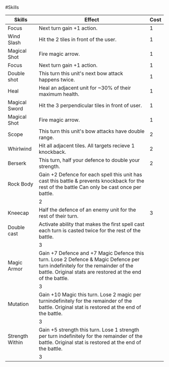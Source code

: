 #Skills

| Skills          | Effect                                                                                                            | Cost |
| --------------- | ----------------------------------------------------------------------------------------------------------------- | ---- |
| Focus           | Next turn gain +1 action.                                                                                         |  1   |
| Wind Slash      | Hit the 2 tiles in front of the user.                                                                             |  1   |
| Magical Shot    | Fire magic arrow.                                                                                                 |  1   |
| Focus           | Next turn gain +1 action.                                                                                         |  1   |
| Double shot     | This turn this unit's next bow attack happens twice.                                                              |  1   |
| Heal            | Heal an adjacent unit for ~30% of their maximum health.                                                           |  1   |
| Magical Sword   | Hit the 3 perpendicular tiles in front of user.                                                                   |  1   |
| Magical Shot    | Fire magic arrow.                                                                                                 |  1   |
| Scope           | This turn this unit's bow attacks have double range.                                                              |  2   |
| Whirlwind       | Hit all adjacent tiles. All targets recieve 1 knockback.                                                          |  2   |
| Berserk         | This turn, half your defence to double your strength.                                                             |  2   |
| Rock Body       | Gain +2 Defence for each spell this unit has cast this battle & prevents knockback for the rest of the battle Can only be cast once per battle.
                                                                                                                                      |  2   |
| Kneecap         | Half the defence of an enemy unit for the rest of their turn.                                                     |  3   |
| Double cast     | Activate ability that makes the first spell cast each turn is casted twice for the rest of the battle.                                                                                                                                         
                                                                                                                                      |  3   |
| Magic Armor   | Gain +7 Defence and +7 Magic Defence  this turn.  Lose 2 Defence & Magic Defence per turn indefinitely for the remainder of the battle.  Original stats are restored at the end of the battle.
                                                                                                                                      |  3   |
| Mutation      | Gain +10 Magic this turn.  Lose 2 magic per turnindefinitely for the remainder of the battle.  Original stat is restored at the end of the battle.
                                                                                                                                      |  3   |
| Strength Within | Gain +5 strength this turn.  Lose 1 strength per turn indefinitely for the remainder of the battle.  Original stat is restored at the end of the battle.
                                                                                                                                      |  3   |
